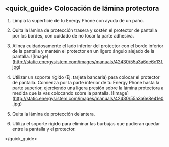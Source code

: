 ## <quick_guide> Colocación de lámina protectora

1. Limpia la superficie de tu Energy Phone con ayuda de un paño.

2. Quita la lámina de protección trasera y sostén el protector de pantalla por los bordes, con cuidado de no tocar la parte adhesiva.
3. Alinea cuidadosamente el lado inferior del protector con el borde inferior de la pantalla y mantén el protector en un ligero ángulo alejado de la pantalla.
![Image] (http://static.energysistem.com/images/manuals/42430/55a3a6de6c13f.jpg)
4. Utilizar un soporte rígido (Ej. tarjeta bancaria) para colocar el protector de pantalla. Comienza por la parte inferior de tu Energy Phone hasta la parte superior, ejerciendo una ligera presión sobre la lámina protectora a medida que la vas colocando sobre la
pantalla.
![Image] (http://static.energysistem.com/images/manuals/42430/55a3a6e8e41e0.jpg)
5. Quita la lámina de protección delantera.
6. Utiliza el soporte rígido para eliminar las burbujas que pudieran quedar entre la pantalla y el protector.

</quick_guide>
